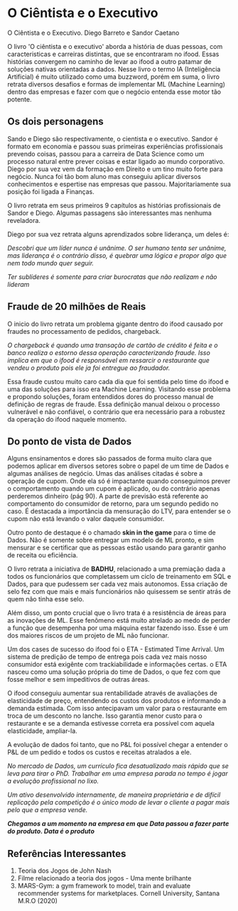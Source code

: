 # O Ciêntista e o Executivo

O Ciêntista e o Executivo. 
    Diego Barreto e Sandor Caetano

O livro 'O ciêntista e o executivo' aborda a história de duas pessoas, com caracteristicas e carreiras distintas, que se encontraram no ifood. Essas histórias convergem no caminho de levar ao ifood a outro patamar de soluções nativas orientadas a dados. Nesse livro o termo IA (Inteligência Artificial) é muito utilizado como uma buzzword, porém em suma, o livro retrata diversos desafios e formas de implementar ML (Machine Learning) dentro das empresas e fazer com que o negócio entenda esse motor tão potente.

## Os dois personagens

Sando e Diego são respectivamente, o cientista e o executivo. Sandor é formato em economia e passou suas primeiras experiências profissionais prevendo coisas, passou para a carreira de Data Science como um processo natural entre prever coisas e estar ligado ao mundo corporativo. Diego por sua vez vem da formação em Direito e um tino muito forte para negócio. Nunca foi tão bom aluno mas conseguiu aplicar diversos conhecimentos e espertise nas empresas que passou. Majoritariamente sua posição foi ligada a Finanças.

O livro retrata em seus primeiros 9 capítulos as histórias profissionais de Sandor e Diego. Algumas passagens são interessantes mas nenhuma reveladora.

Diego por sua vez retrata alguns aprendizados sobre liderança, um deles é:

*Descobri que um líder nunca é unânime. O ser humano tenta ser unânime, mas liderança é o contrário disso, é quebrar uma lógica e propor algo que nem todo mundo quer seguir.*

*Ter sublíderes é somente para criar burocratas que não realizam e não lideram*

## Fraude de 20 milhões de Reais

O inicio do livro retrata um problema gigante dentro do ifood causado por fraudes no processamento de pedidos, chargeback. 

*O chargeback é quando uma transação de cartão de crédito é feita e o banco realiza o estorno dessa operação caracterizando fraude. Isso implica em que o ifood é responsável em ressarcir o restaurante que vendeu o produto pois ele ja foi entregue ao fraudador.*

Essa fraude custou muito caro cada dia que foi sentida pelo time do ifood e uma das soluções para isso era Machine Learning. Visitando esse problema e propondo soluções, foram entendidos dores do processo manual de definição de regras de fraude. Essa definição manual deixou o processo vulnerável e não confiável, o contrário que era necessário para a robustez da operação do ifood naquele momento.

## Do ponto de vista de Dados

Alguns ensinamentos e dores são passados de forma muito clara que podemos aplicar em diversos setores sobre o papel de um time de Dados e algumas análises de negócio.
Umas das análises citadas é sobre a operação de cupom. Onde ela só é impactante quando conseguimos prever o comportamento quando um cupom é aplicado, ou do contrário apenas perderemos dinheiro (pág 90). A parte de previsão está referente ao comportamento do consumidor de retorno, para um segundo pedido no caso.
É destacada a importância da mensuração do LTV, para entender se o cupom não está levando o valor daquele consumidor.

Outro ponto de destaque é o chamado **skin in the game** para o time de Dados. Não é somente sobre entregar um modelo de ML pronto, e sim mensurar e se certificar que as pessoas estão usando para garantir ganho de receita ou eficiência.

O livro retrata a iniciativa de **BADHU**, relacionado a uma premiação dada a todos os funcionários que completassem um ciclo de treinamento em SQL e Dados, para que pudessem ser cada vez mais autonomos. Essa criação de selo fez com que mais e mais funcionários não quisessem se sentir atrás de quem não tinha esse selo.

Além disso, um ponto crucial que o livro trata é a resistência de áreas para as inovações de ML. Esse fenômeno está muito atrelado ao medo de perder a função que desempenha por uma máquina estar fazendo isso. Esse é um dos maiores riscos de um projeto de ML não funcionar.

Um dos cases de sucesso do ifood foi o ETA - Estimated Time Arrival. Um sistema de predição de tempo de entrega pois cada vez mais nosso consumidor está exigênte com trackiabilidade e informações certas. o ETA nasceu como uma solução própria do time de Dados, o que fez com que fosse melhor e sem impeditivos de outras áreas.

O ifood conseguiu aumentar sua rentabilidade através de avaliações de elasticidade de preço, entendendo os custos dos produtos e informando a demanda estimada. Com isso antecipavam um valor para o restaurante em troca de um desconto no lanche. Isso garantia menor custo para o restaurante e se a demanda estivesse correta era possível com aquela elasticidade, ampliar-la.

A evolução de dados foi tanto, que no P&L foi possível chegar a entender o P&L de um pedido e todos os custos e receitas atralados a ele.

*No mercado de Dados, um currículo fica desatualizado mais rápido que se leva para tirar o PhD. Trabalhar em uma empresa parada no tempo é jogar a evolução profissional no lixo.*

*Um ativo desenvolvido internamente, de maneira proprietária e de difícil replicação pela competição é o único modo de levar o cliente a pagar mais pelo que a empresa vende.*

***Chegamos a um momento na empresa em que Data passou a fazer parte do produto. Data é o produto***

## Referências Interessantes

1. Teoria dos Jogos de John Nash 
2. Filme relacionado a teoria dos jogos - Uma mente brilhante
3. MARS-Gym: a gym framework to model, train and evaluate recommender systems for marketplaces. Cornell University, Santana M.R.O (2020)
